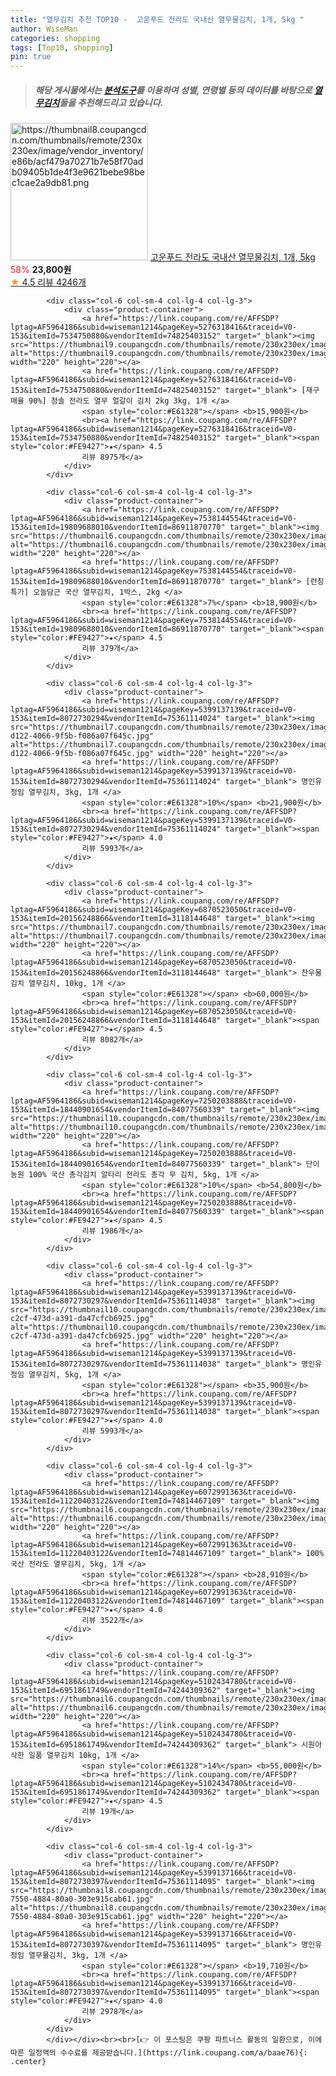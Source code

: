 ```yaml
---
title: "열무김치 추천 TOP10 -  고운푸드 전라도 국내산 열무물김치, 1개, 5kg "
author: WiseMan
categories: shopping
tags: [Top10, shopping]
pin: true
---
```


> ##### 해당 게시물에서는 [**분석도구**](https://itemscout.io/)를 이용하여 **성별**, **연령별** 등의 데이터를 바탕으로 [**열무김치**](https://link.coupang.com/a/baae76)들을 추천해드리고 있습니다.
<div class="container"><div class="row">
            <div class="col-6 col-sm-4 col-lg-4 col-lg-3">
                <div class="product-container">
                    <a href="https://link.coupang.com/re/AFFSDP?lptag=AF5964186&subid=wiseman1214&pageKey=6711978733&traceid=V0-153&itemId=15585075024&vendorItemId=82892915239" target="_blank"><img src="https://thumbnail8.coupangcdn.com/thumbnails/remote/230x230ex/image/vendor_inventory/e86b/acf479a70271b7e58f70adb09405b1de4f3e9621bebe98bec1cae2a9db81.png" alt="https://thumbnail8.coupangcdn.com/thumbnails/remote/230x230ex/image/vendor_inventory/e86b/acf479a70271b7e58f70adb09405b1de4f3e9621bebe98bec1cae2a9db81.png" width="220" height="220"></a>
                    <a href="https://link.coupang.com/re/AFFSDP?lptag=AF5964186&subid=wiseman1214&pageKey=6711978733&traceid=V0-153&itemId=15585075024&vendorItemId=82892915239" target="_blank"> 고운푸드 전라도 국내산 열무물김치, 1개, 5kg </a>
                    <span style="color:#E61328">58%</span> <b>23,800원</b>
                    <br><a href="https://link.coupang.com/re/AFFSDP?lptag=AF5964186&subid=wiseman1214&pageKey=6711978733&traceid=V0-153&itemId=15585075024&vendorItemId=82892915239" target="_blank"><span style="color:#FE9427">★</span> 4.5
                    리뷰 4246개</a>
                </div>
            </div>
            
            <div class="col-6 col-sm-4 col-lg-4 col-lg-3">
                <div class="product-container">
                    <a href="https://link.coupang.com/re/AFFSDP?lptag=AF5964186&subid=wiseman1214&pageKey=5276318416&traceid=V0-153&itemId=7534750880&vendorItemId=74825403152" target="_blank"><img src="https://thumbnail9.coupangcdn.com/thumbnails/remote/230x230ex/image/vendor_inventory/5d0b/a68573d1e4b72ea96963ababc1bdf888c18ac52a9159edd1e66f6b105c44.jpg" alt="https://thumbnail9.coupangcdn.com/thumbnails/remote/230x230ex/image/vendor_inventory/5d0b/a68573d1e4b72ea96963ababc1bdf888c18ac52a9159edd1e66f6b105c44.jpg" width="220" height="220"></a>
                    <a href="https://link.coupang.com/re/AFFSDP?lptag=AF5964186&subid=wiseman1214&pageKey=5276318416&traceid=V0-153&itemId=7534750880&vendorItemId=74825403152" target="_blank"> [재구매율 90%] 청솔 전라도 열무 얼갈이 김치 2kg 3kg, 1개 </a>
                    <span style="color:#E61328"></span> <b>15,900원</b>
                    <br><a href="https://link.coupang.com/re/AFFSDP?lptag=AF5964186&subid=wiseman1214&pageKey=5276318416&traceid=V0-153&itemId=7534750880&vendorItemId=74825403152" target="_blank"><span style="color:#FE9427">★</span> 4.5
                    리뷰 8975개</a>
                </div>
            </div>
            
            <div class="col-6 col-sm-4 col-lg-4 col-lg-3">
                <div class="product-container">
                    <a href="https://link.coupang.com/re/AFFSDP?lptag=AF5964186&subid=wiseman1214&pageKey=7538144554&traceid=V0-153&itemId=19809688010&vendorItemId=86911870770" target="_blank"><img src="https://thumbnail6.coupangcdn.com/thumbnails/remote/230x230ex/image/vendor_inventory/647f/fe7f674d04ea26dca3a373060c1bd06e322716e13440cb6718ab13f5148e.jpg" alt="https://thumbnail6.coupangcdn.com/thumbnails/remote/230x230ex/image/vendor_inventory/647f/fe7f674d04ea26dca3a373060c1bd06e322716e13440cb6718ab13f5148e.jpg" width="220" height="220"></a>
                    <a href="https://link.coupang.com/re/AFFSDP?lptag=AF5964186&subid=wiseman1214&pageKey=7538144554&traceid=V0-153&itemId=19809688010&vendorItemId=86911870770" target="_blank"> [런칭특가] 오늘담근 국산 열무김치, 1박스, 2kg </a>
                    <span style="color:#E61328">7%</span> <b>18,900원</b>
                    <br><a href="https://link.coupang.com/re/AFFSDP?lptag=AF5964186&subid=wiseman1214&pageKey=7538144554&traceid=V0-153&itemId=19809688010&vendorItemId=86911870770" target="_blank"><span style="color:#FE9427">★</span> 4.5
                    리뷰 379개</a>
                </div>
            </div>
            
            <div class="col-6 col-sm-4 col-lg-4 col-lg-3">
                <div class="product-container">
                    <a href="https://link.coupang.com/re/AFFSDP?lptag=AF5964186&subid=wiseman1214&pageKey=5399137139&traceid=V0-153&itemId=8072730294&vendorItemId=75361114024" target="_blank"><img src="https://thumbnail7.coupangcdn.com/thumbnails/remote/230x230ex/image/retail/images/2021/04/19/18/6/2614fc55-d122-4066-9f5b-f086a07f645c.jpg" alt="https://thumbnail7.coupangcdn.com/thumbnails/remote/230x230ex/image/retail/images/2021/04/19/18/6/2614fc55-d122-4066-9f5b-f086a07f645c.jpg" width="220" height="220"></a>
                    <a href="https://link.coupang.com/re/AFFSDP?lptag=AF5964186&subid=wiseman1214&pageKey=5399137139&traceid=V0-153&itemId=8072730294&vendorItemId=75361114024" target="_blank"> 명인유정임 열무김치, 3kg, 1개 </a>
                    <span style="color:#E61328">10%</span> <b>21,900원</b>
                    <br><a href="https://link.coupang.com/re/AFFSDP?lptag=AF5964186&subid=wiseman1214&pageKey=5399137139&traceid=V0-153&itemId=8072730294&vendorItemId=75361114024" target="_blank"><span style="color:#FE9427">★</span> 4.0
                    리뷰 5993개</a>
                </div>
            </div>
            
            <div class="col-6 col-sm-4 col-lg-4 col-lg-3">
                <div class="product-container">
                    <a href="https://link.coupang.com/re/AFFSDP?lptag=AF5964186&subid=wiseman1214&pageKey=6870523050&traceid=V0-153&itemId=20156248866&vendorItemId=3118144648" target="_blank"><img src="https://thumbnail7.coupangcdn.com/thumbnails/remote/230x230ex/image/vendor_inventory/0baf/497aa213455558e3290018a09a676fdd5d1b836f3157fc67a9a06f361385.jpg" alt="https://thumbnail7.coupangcdn.com/thumbnails/remote/230x230ex/image/vendor_inventory/0baf/497aa213455558e3290018a09a676fdd5d1b836f3157fc67a9a06f361385.jpg" width="220" height="220"></a>
                    <a href="https://link.coupang.com/re/AFFSDP?lptag=AF5964186&subid=wiseman1214&pageKey=6870523050&traceid=V0-153&itemId=20156248866&vendorItemId=3118144648" target="_blank"> 찬우물김치 열무김치, 10kg, 1개 </a>
                    <span style="color:#E61328"></span> <b>60,000원</b>
                    <br><a href="https://link.coupang.com/re/AFFSDP?lptag=AF5964186&subid=wiseman1214&pageKey=6870523050&traceid=V0-153&itemId=20156248866&vendorItemId=3118144648" target="_blank"><span style="color:#FE9427">★</span> 4.5
                    리뷰 8082개</a>
                </div>
            </div>
            
            <div class="col-6 col-sm-4 col-lg-4 col-lg-3">
                <div class="product-container">
                    <a href="https://link.coupang.com/re/AFFSDP?lptag=AF5964186&subid=wiseman1214&pageKey=7250203888&traceid=V0-153&itemId=18440901654&vendorItemId=84077560339" target="_blank"><img src="https://thumbnail10.coupangcdn.com/thumbnails/remote/230x230ex/image/vendor_inventory/9113/c05a76340feb0e7a6d2100df3dfe3e636b6899dfbd6c9c333cb3e474381d.png" alt="https://thumbnail10.coupangcdn.com/thumbnails/remote/230x230ex/image/vendor_inventory/9113/c05a76340feb0e7a6d2100df3dfe3e636b6899dfbd6c9c333cb3e474381d.png" width="220" height="220"></a>
                    <a href="https://link.coupang.com/re/AFFSDP?lptag=AF5964186&subid=wiseman1214&pageKey=7250203888&traceid=V0-153&itemId=18440901654&vendorItemId=84077560339" target="_blank"> 단이농원 100% 국산 총각김치 알타리 전라도 총각 무 김치, 5kg, 1개 </a>
                    <span style="color:#E61328">10%</span> <b>54,800원</b>
                    <br><a href="https://link.coupang.com/re/AFFSDP?lptag=AF5964186&subid=wiseman1214&pageKey=7250203888&traceid=V0-153&itemId=18440901654&vendorItemId=84077560339" target="_blank"><span style="color:#FE9427">★</span> 4.5
                    리뷰 1986개</a>
                </div>
            </div>
            
            <div class="col-6 col-sm-4 col-lg-4 col-lg-3">
                <div class="product-container">
                    <a href="https://link.coupang.com/re/AFFSDP?lptag=AF5964186&subid=wiseman1214&pageKey=5399137139&traceid=V0-153&itemId=8072730297&vendorItemId=75361114038" target="_blank"><img src="https://thumbnail10.coupangcdn.com/thumbnails/remote/230x230ex/image/retail/images/2021/04/19/18/8/7cd168ff-c2cf-473d-a391-da47cfcb6925.jpg" alt="https://thumbnail10.coupangcdn.com/thumbnails/remote/230x230ex/image/retail/images/2021/04/19/18/8/7cd168ff-c2cf-473d-a391-da47cfcb6925.jpg" width="220" height="220"></a>
                    <a href="https://link.coupang.com/re/AFFSDP?lptag=AF5964186&subid=wiseman1214&pageKey=5399137139&traceid=V0-153&itemId=8072730297&vendorItemId=75361114038" target="_blank"> 명인유정임 열무김치, 5kg, 1개 </a>
                    <span style="color:#E61328"></span> <b>35,900원</b>
                    <br><a href="https://link.coupang.com/re/AFFSDP?lptag=AF5964186&subid=wiseman1214&pageKey=5399137139&traceid=V0-153&itemId=8072730297&vendorItemId=75361114038" target="_blank"><span style="color:#FE9427">★</span> 4.0
                    리뷰 5993개</a>
                </div>
            </div>
            
            <div class="col-6 col-sm-4 col-lg-4 col-lg-3">
                <div class="product-container">
                    <a href="https://link.coupang.com/re/AFFSDP?lptag=AF5964186&subid=wiseman1214&pageKey=6072991363&traceid=V0-153&itemId=11220403122&vendorItemId=74814467109" target="_blank"><img src="https://thumbnail6.coupangcdn.com/thumbnails/remote/230x230ex/image/vendor_inventory/ccab/c87f3d42fd23c0abe996d5b65586e5b1e990596c819c86df6b21ec056290.jpg" alt="https://thumbnail6.coupangcdn.com/thumbnails/remote/230x230ex/image/vendor_inventory/ccab/c87f3d42fd23c0abe996d5b65586e5b1e990596c819c86df6b21ec056290.jpg" width="220" height="220"></a>
                    <a href="https://link.coupang.com/re/AFFSDP?lptag=AF5964186&subid=wiseman1214&pageKey=6072991363&traceid=V0-153&itemId=11220403122&vendorItemId=74814467109" target="_blank"> 100% 국산 전라도 열무김치, 5kg, 1개 </a>
                    <span style="color:#E61328"></span> <b>28,910원</b>
                    <br><a href="https://link.coupang.com/re/AFFSDP?lptag=AF5964186&subid=wiseman1214&pageKey=6072991363&traceid=V0-153&itemId=11220403122&vendorItemId=74814467109" target="_blank"><span style="color:#FE9427">★</span> 4.0
                    리뷰 3522개</a>
                </div>
            </div>
            
            <div class="col-6 col-sm-4 col-lg-4 col-lg-3">
                <div class="product-container">
                    <a href="https://link.coupang.com/re/AFFSDP?lptag=AF5964186&subid=wiseman1214&pageKey=5102434780&traceid=V0-153&itemId=6951861749&vendorItemId=74244309362" target="_blank"><img src="https://thumbnail6.coupangcdn.com/thumbnails/remote/230x230ex/image/vendor_inventory/705d/750d4e37a8e8c4e2508ca559dde81699f0598064a9bb6d15e1ef0f3210ac.jpg" alt="https://thumbnail6.coupangcdn.com/thumbnails/remote/230x230ex/image/vendor_inventory/705d/750d4e37a8e8c4e2508ca559dde81699f0598064a9bb6d15e1ef0f3210ac.jpg" width="220" height="220"></a>
                    <a href="https://link.coupang.com/re/AFFSDP?lptag=AF5964186&subid=wiseman1214&pageKey=5102434780&traceid=V0-153&itemId=6951861749&vendorItemId=74244309362" target="_blank"> 시원아삭한 일품 열무김치 10kg, 1개 </a>
                    <span style="color:#E61328">14%</span> <b>55,000원</b>
                    <br><a href="https://link.coupang.com/re/AFFSDP?lptag=AF5964186&subid=wiseman1214&pageKey=5102434780&traceid=V0-153&itemId=6951861749&vendorItemId=74244309362" target="_blank"><span style="color:#FE9427">★</span> 4.5
                    리뷰 19개</a>
                </div>
            </div>
            
            <div class="col-6 col-sm-4 col-lg-4 col-lg-3">
                <div class="product-container">
                    <a href="https://link.coupang.com/re/AFFSDP?lptag=AF5964186&subid=wiseman1214&pageKey=5399137166&traceid=V0-153&itemId=8072730397&vendorItemId=75361114095" target="_blank"><img src="https://thumbnail8.coupangcdn.com/thumbnails/remote/230x230ex/image/retail/images/2021/04/19/18/4/83bc83e1-7550-4884-80a0-303e915cab61.jpg" alt="https://thumbnail8.coupangcdn.com/thumbnails/remote/230x230ex/image/retail/images/2021/04/19/18/4/83bc83e1-7550-4884-80a0-303e915cab61.jpg" width="220" height="220"></a>
                    <a href="https://link.coupang.com/re/AFFSDP?lptag=AF5964186&subid=wiseman1214&pageKey=5399137166&traceid=V0-153&itemId=8072730397&vendorItemId=75361114095" target="_blank"> 명인유정임 열무물김치, 3kg, 1개 </a>
                    <span style="color:#E61328"></span> <b>19,710원</b>
                    <br><a href="https://link.coupang.com/re/AFFSDP?lptag=AF5964186&subid=wiseman1214&pageKey=5399137166&traceid=V0-153&itemId=8072730397&vendorItemId=75361114095" target="_blank"><span style="color:#FE9427">★</span> 4.0
                    리뷰 2978개</a>
                </div>
            </div>
            </div></div><br><br>[👉 이 포스팅은 쿠팡 파트너스 활동의 일환으로, 이에 따른 일정액의 수수료를 제공받습니다.](https://link.coupang.com/a/baae76){: .center}
